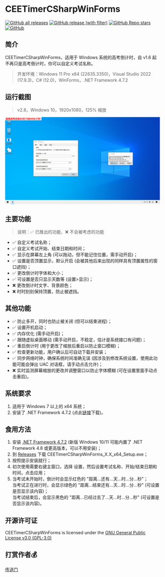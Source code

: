 # CEETimerCSharpWinForms
[![GitHub all releases](https://img.shields.io/github/downloads/WangHaonie/CEETimerCSharpWinForms/total?logo=github&label=%E4%B8%8B%E8%BD%BD%E9%87%8F&color=%23DC67A5)](#) [![GitHub release (with filter)](https://img.shields.io/github/v/release/WangHaonie/CEETimerCSharpWinForms?logo=github&label=%E6%9C%80%E6%96%B0%E7%89%88&color=%23178600)](https://github.com/WangHaonie/CEETimerCSharpWinForms/releases/latest/) [![GitHub Repo stars](https://img.shields.io/github/stars/WangHaonie/CEETimerCSharpWinForms?logo=github&label=Stars&color=%23E5B84E)](#) [![GitHub](https://img.shields.io/github/license/WangHaonie/CEETimerCSharpWinForms?logo=github&label=%E8%AE%B8%E5%8F%AF%E8%AF%81&color=%233C9DF8)](https://github.com/WangHaonie/CEETimerCSharpWinForms/blob/main/LICENSE)
## 简介
CEETimerCSharpWinForms，适用于 Windows 系统的高考倒计时，自 v1.6 起不再只是高考倒计时，你可以自定义考试名称。
> 开发环境：Windows 11 Pro x64 (22635.3350)，Visual Studio 2022 (17.9.3)，C# (12.0)，WinForms，.NET Framework 4.7.2
## 运行截图
> v2.8，Windows 10，1920x1080，125% 缩放

![主窗口](./Screenshot.jpg)
## 主要功能
> 说明：✅ 已推出的功能、❌ 不会被考虑的功能

+ ✅ 自定义考试名称；
+ ✅ 自定义考试开始、结束日期和时间；
+ ✅ 显示在屏幕左上角 (可以拖动，但不能记住位置，需手动开启)；
+ ✅ 设置是否顶置显示，默认开启 (会被其他后来出现的同样具有顶置属性的窗口遮挡)；
+ ✅ 更改倒计时字体和大小；
+ ✅ 可设置是否只显示天数等 (设置>显示)；
+ ❌ 更改倒计时文字、背景颜色；
+ ❌ 时时刻刻保持顶置，防止被遮挡。
## 其他功能
+ ✅ 防止多开，同时也防止被关闭 (但可以结束进程)；
+ ✅ 设置开机启动；
+ ✅ 内存优化 (需手动开启)；
+ ✅ 跟随虚拟桌面移动 (需手动开启，不稳定，估计是系统接口有问题)；
+ ✅ 重启倒计时 (用于更改了缩放后重启以防止窗口模糊)；
+ ✅ 检查更新功能，用户确认后可自动下载并安装；
+ ✅ 同步网络时钟，确保系统时间准确无误 (因涉及到修改系统设置，使用此功能可能会弹出 UAC 对话框，请手动点击允许)；
+ ❌ 实时监测屏幕缩放的更改并调整窗口以防止字体模糊 (可在设置里面手动点击重启)。

## 系统要求
1. 适用于 Windows 7 以上的 x64 系统；
2. 安装了 .NET Framework 4.7.2 (点此[链接](https://dotnet.microsoft.com/zh-cn/download/dotnet-framework/thank-you/net472-offline-installer)下载)。
## 食用方法
1. 安装 [.NET Framework 4.7.2](https://dotnet.microsoft.com/zh-cn/download/dotnet-framework/thank-you/net472-offline-installer) (新版 Windows 10/11 可能内置了 .NET Framework 4.8 或更高版本，可以不用安装)；
2. 到 [Releases](https://github.com/WangHaonie/CEETimerCSharpWinForms/releases/latest) 下载 CEETimerCSharpWinForms_X.X_x64_Setup.exe；
3. 按照提示安装就行；
4. 初次使用需要右键主窗口，选择 设置，然后设置考试名称、开始/结束日期和时间，点击应用；
5. 当考试未开始时，倒计时会显示红色的 "距离...还有...天...时...分...秒"；<br>
当考试正在进行时，会显示绿色的 "距离...结束还有...天...时...分...秒" (可设置是否显示该内容)；<br>
当考试结束后，会显示黑色的 "距离...已经过去了...天...时...分...秒" (可设置是否显示该内容)。<br>
## 开源许可证
CEETimerCSharpWinForms is licensed under the [GNU General Public License v3.0 (GPL-3.0)](https://github.com/WangHaonie/CEETimerCSharpWinForms?tab=GPL-3.0-1-ov-file#GPL-3.0-1-ov-file)
## 打赏作者💰
[传送门](https://wanghaonie.github.io/reward/)


